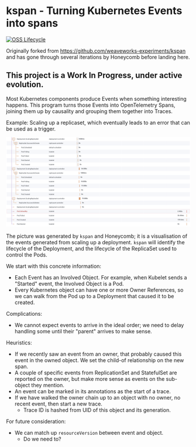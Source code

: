 # kspan - Turning Kubernetes Events into spans

[![OSS Lifecycle](https://img.shields.io/osslifecycle/honeycombio/kspan?color=success)](https://github.com/honeycombio/home/blob/main/honeycomb-oss-lifecycle-and-practices.md)

Originally forked from https://github.com/weaveworks-experiments/kspan and has gone through several iterations by Honeycomb before landing here.

## This project is a Work In Progress, under active evolution.

Most Kubernetes components produce Events when something interesting happens.
This program turns those Events into OpenTelemetry Spans, joining them up by causality and grouping them together into Traces.

Example: Scaling up a replicaset, which eventually leads to an error that can be used as a trigger.

![image](example.png)

The picture was generated by `kspan` and Honeycomb; it is a visualisation of the events generated from scaling up a deployment.
`kspan` will identify the lifecycle of the Deployment, and the lifecycle of the ReplicaSet used to control the Pods.

We start with this concrete information:
 - Each Event has an Involved Object. For example, when Kubelet sends a "Started" event, the Involved Object is a Pod.
 - Every Kubernetes object can have one or more Owner References, so we can walk from the Pod up to a Deployment that caused it to be created.

Complications:
 - We cannot expect events to arrive in the ideal order; we need to delay handling some until their "parent" arrives to make sense.

Heuristics:
 - If we recently saw an event from an owner, that probably caused this event in the owned object. We set the child-of relationship on the new span.
 - A couple of specific events from ReplicationSet and StatefulSet are reported on the owner, but make more sense as events on the sub-object they mention.
 - An event can be marked in its annotations as the start of a trace.
 - If we have walked the owner chain up to an object with no owner, no recent event, then start a new trace.
   - Trace ID is hashed from UID of this object and its generation.

For future consideration:
 - We can match up `resourceVersion` between event and object.
   - Do we need to?
